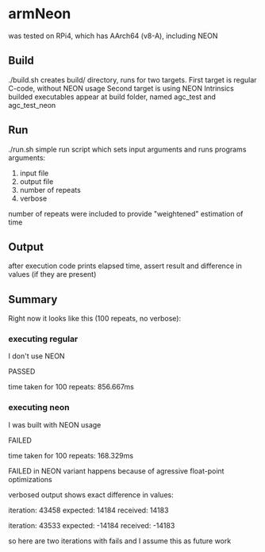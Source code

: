 # armNeon

was tested on RPi4, which has AArch64 (v8-A), including NEON

## Build
./build.sh
creates build/ directory, runs for two targets.
First target is regular C-code, without NEON usage
Second target is using NEON Intrinsics
builded executables appear at build folder, named agc_test and agc_test_neon

## Run
./run.sh
simple run script which sets input arguments and runs programs
arguments:
1. input file
2. output file
3. number of repeats
4. verbose

number of repeats were included to provide "weightened" estimation of time

## Output
after execution code prints elapsed time, assert result and  difference in values (if they are present)


## Summary
Right now it looks like this (100 repeats, no verbose):

### executing regular ###

I don't use NEON

PASSED

time taken for 100 repeats: 856.667ms

### executing neon ###

I was built with NEON usage

FAILED

time taken for 100 repeats: 168.329ms


FAILED in NEON variant happens because of agressive float-point optimizations

verbosed output shows exact difference in values:

iteration: 43458 expected: 14184 received: 14183

iteration: 43533 expected: -14184 received: -14183

so here are two iterations with fails and I assume this as future work

